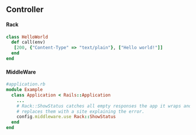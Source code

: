 ## Controller

#### Rack

```ruby
class HelloWorld
  def call(env)
   [200, {"Content-Type" => "text/plain"}, ["Hello world!"]]
  end
end
```

#### MiddleWare

```ruby
#application.rb
module Example
  class Application < Rails::Application
    ...
    # Rack::ShowStatus catches all empty responses the app it wraps and 
    # replaces them with a site explaining the error. 
    config.middleware.use Rack::ShowStatus
  end 
end

```